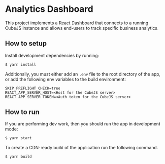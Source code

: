 # Analytics Dashboard

This project implements a React Dashboard that connects to a running CubeJS instance and allows end-users to track specific business analytics.

## How to setup
Install development dependencies by running:

```bash
$ yarn install
```

Additionally, you must either add an `.env` file to the root directory of the app, or add the following env variables to the build environment:

```
SKIP_PREFLIGHT_CHECK=true
REACT_APP_SERVER_HOST=<Host for the CubeJS server>
REACT_APP_SERVER_TOKEN=<Auth token for the CubeJS server>
```

## How to run
If you are performing dev work, then you should run the app in development mode:

```bash
$ yarn start
```

To create a CDN-ready build of the application run the following command.

```bash
$ yarn build
```